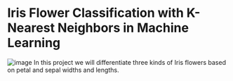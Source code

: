 # Iris Flower Classification with K-Nearest Neighbors in Machine Learning
![image](https://github.com/hason8193/Iris_Flower_Classification/assets/111623729/381f4d8f-f9a4-4abc-bd24-998cf89bc060)
In this project we will differentiate three kinds of Iris flowers based on petal and sepal widths and lengths.
